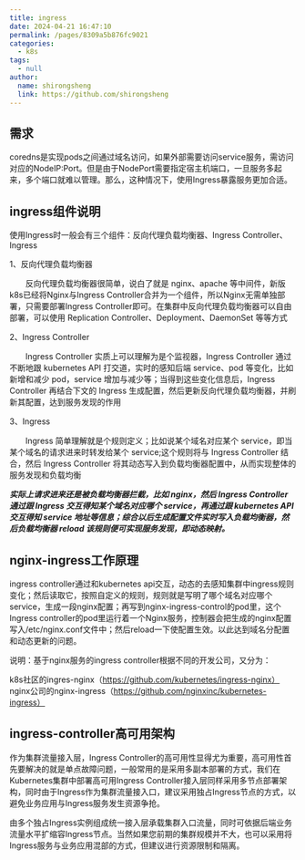 ```yaml
---
title: ingress  
date: 2024-04-21 16:47:10
permalink: /pages/8309a5b876fc9021
categories: 
  - k8s
tags: 
  - null
author: 
  name: shirongsheng
  link: https://github.com/shirongsheng
---
```


## 需求

coredns是实现pods之间通过域名访问，如果外部需要访问service服务，需访问对应的NodeIP:Port。但是由于NodePort需要指定宿主机端口，一旦服务多起来，多个端口就难以管理。那么，这种情况下，使用Ingress暴露服务更加合适。

## ingress组件说明

使用Ingress时一般会有三个组件：反向代理负载均衡器、Ingress Controller、Ingress

1、反向代理负载均衡器

  反向代理负载均衡器很简单，说白了就是 nginx、apache 等中间件，新版k8s已经将Nginx与Ingress Controller合并为一个组件，所以Nginx无需单独部署，只需要部署Ingress Controller即可。在集群中反向代理负载均衡器可以自由部署，可以使用 Replication Controller、Deployment、DaemonSet 等等方式

2、Ingress Controller

  Ingress Controller 实质上可以理解为是个监视器，Ingress Controller 通过不断地跟 kubernetes API 打交道，实时的感知后端 service、pod 等变化，比如新增和减少 pod，service 增加与减少等；当得到这些变化信息后，Ingress Controller 再结合下文的 Ingress 生成配置，然后更新反向代理负载均衡器，并刷新其配置，达到服务发现的作用

3、Ingress

  Ingress 简单理解就是个规则定义；比如说某个域名对应某个 service，即当某个域名的请求进来时转发给某个 service;这个规则将与 Ingress Controller 结合，然后 Ingress Controller 将其动态写入到负载均衡器配置中，从而实现整体的服务发现和负载均衡

***实际上请求进来还是被负载均衡器拦截，比如 nginx，然后 Ingress Controller 通过跟 Ingress 交互得知某个域名对应哪个 service，再通过跟 kubernetes API 交互得知 service 地址等信息；综合以后生成配置文件实时写入负载均衡器，然后负载均衡器 reload 该规则便可实现服务发现，即动态映射。***


## nginx-ingress工作原理

ingress controller通过和kubernetes api交互，动态的去感知集群中ingress规则变化；然后读取它，按照自定义的规则，规则就是写明了哪个域名对应哪个service，生成一段nginx配置；再写到nginx-ingress-control的pod里，这个Ingress controller的pod里运行着一个Nginx服务，控制器会把生成的nginx配置写入/etc/nginx.conf文件中；然后reload一下使配置生效。以此达到域名分配置和动态更新的问题。

说明：基于nginx服务的ingress controller根据不同的开发公司，又分为：

k8s社区的ingres-nginx（https://github.com/kubernetes/ingress-nginx）
nginx公司的nginx-ingress（https://github.com/nginxinc/kubernetes-ingress）

## ingress-controller高可用架构

作为集群流量接入层，Ingress Controller的高可用性显得尤为重要，高可用性首先要解决的就是单点故障问题，一般常用的是采用多副本部署的方式，我们在Kubernetes集群中部署高可用Ingress Controller接入层同样采用多节点部署架构，同时由于Ingress作为集群流量接入口，建议采用独占Ingress节点的方式，以避免业务应用与Ingress服务发生资源争抢。

由多个独占Ingress实例组成统一接入层承载集群入口流量，同时可依据后端业务流量水平扩缩容Ingress节点。当然如果您前期的集群规模并不大，也可以采用将Ingress服务与业务应用混部的方式，但建议进行资源限制和隔离。


